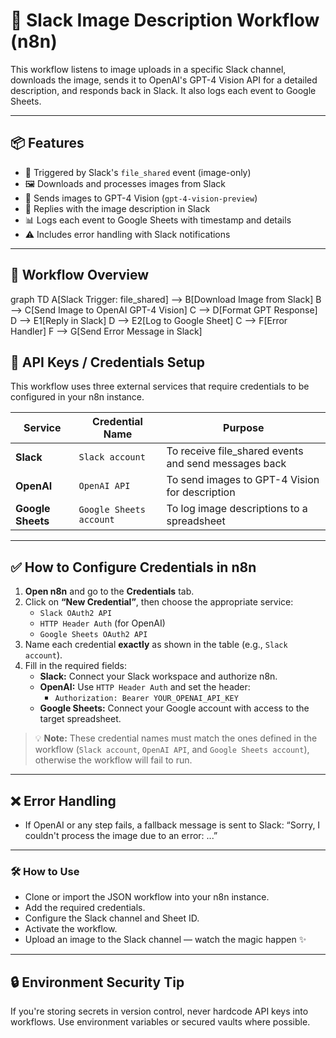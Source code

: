 # 🤖 Slack Image Description Workflow (n8n)

This workflow listens to image uploads in a specific Slack channel, downloads the image, sends it to OpenAI's GPT-4 Vision API for a detailed description, and responds back in Slack. It also logs each event to Google Sheets.

---

## 📦 Features

- 🔁 Triggered by Slack's `file_shared` event (image-only)
- 🖼️ Downloads and processes images from Slack
- 🧠 Sends images to GPT-4 Vision (`gpt-4-vision-preview`)
- 📝 Replies with the image description in Slack
- 📊 Logs each event to Google Sheets with timestamp and details
- ⚠️ Includes error handling with Slack notifications

---

## 📌 Workflow Overview
graph TD
    A[Slack Trigger: file_shared] --> B[Download Image from Slack]
    B --> C[Send Image to OpenAI GPT-4 Vision]
    C --> D[Format GPT Response]
    D --> E1[Reply in Slack]
    D --> E2[Log to Google Sheet]
    C --> F[Error Handler]
    F --> G[Send Error Message in Slack]

## 🔐 API Keys / Credentials Setup

This workflow uses three external services that require credentials to be configured in your n8n instance.

| Service        | Credential Name        | Purpose                                |
|----------------|------------------------|----------------------------------------|
| **Slack**      | `Slack account`        | To receive file_shared events and send messages back |
| **OpenAI**     | `OpenAI API`           | To send images to GPT-4 Vision for description |
| **Google Sheets** | `Google Sheets account` | To log image descriptions to a spreadsheet |

---

## ✅ How to Configure Credentials in n8n

1. **Open n8n** and go to the **Credentials** tab.
2. Click on **“New Credential”**, then choose the appropriate service:
   - `Slack OAuth2 API`
   - `HTTP Header Auth` (for OpenAI)
   - `Google Sheets OAuth2 API`
3. Name each credential **exactly** as shown in the table (e.g., `Slack account`).
4. Fill in the required fields:
   - **Slack:** Connect your Slack workspace and authorize n8n.
   - **OpenAI:** Use `HTTP Header Auth` and set the header:
     - `Authorization: Bearer YOUR_OPENAI_API_KEY`
   - **Google Sheets:** Connect your Google account with access to the target spreadsheet.

> 💡 **Note:** These credential names must match the ones defined in the workflow (`Slack account`, `OpenAI API`, and `Google Sheets account`), otherwise the workflow will fail to run.

---

## ❌ Error Handling
- If OpenAI or any step fails, a fallback message is sent to Slack:
“Sorry, I couldn't process the image due to an error: ...”

---

### 🛠️ How to Use
- Clone or import the JSON workflow into your n8n instance.
- Add the required credentials.
- Configure the Slack channel and Sheet ID.
- Activate the workflow.
- Upload an image to the Slack channel — watch the magic happen ✨

---

## 🔒 Environment Security Tip

If you're storing secrets in version control, never hardcode API keys into workflows. Use environment variables or secured vaults where possible.
